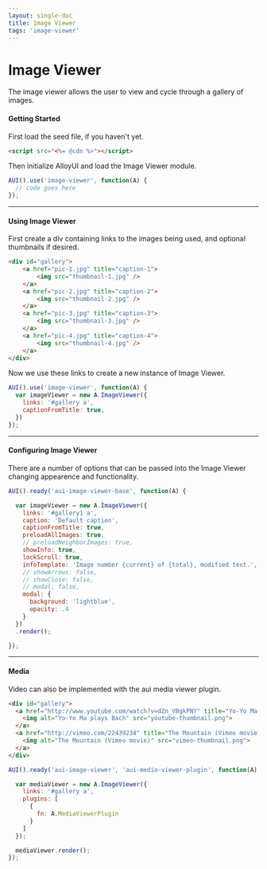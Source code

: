 ```yaml
---
layout: single-doc
title: Image Viewer
tags: 'image-viewer'
---
```


# Image Viewer

The image viewer allows the user to view and cycle through a gallery of images.

#### Getting Started

First load the seed file, if you haven't yet.

``` html
<script src="<%= @cdn %>"></script>
```

Then initialize AlloyUI and load the Image Viewer module.

``` javascript
AUI().use('image-viewer', function(A) {
  // code goes here
});
```

---

#### Using Image Viewer

First create a div containing links to the images being used, and optional thumbnails if desired.

``` html
<div id="gallery">
	<a href="pic-1.jpg" title="caption-1">
		<img src="thumbnail-1.jpg" />
	</a>
	<a href="pic-2.jpg" title="caption-2">
		<img src="thumbnail-2.jpg" />
	</a>
	<a href="pic-3.jpg" title="caption-3">
		<img src="thumbnail-3.jpg" />
	</a>
	<a href="pic-4.jpg" title="caption-4">
		<img src="thumbnail-4.jpg" />
	</a>
</div>
```

Now we use these links to create a new instance of Image Viewer.

``` javascript
AUI().use('image-viewer', function(A) {
  var imageViewer = new A.ImageViewer({
    links: '#gallery a',
    captionFromTitle: true,
  })
});
```

---

#### Configuring Image Viewer

There are a number of options that can be passed into the Image Viewer changing appearence and functionality.

``` javascript
AUI().ready('aui-image-viewer-base', function(A) {

  var imageViewer = new A.ImageViewer({
    links: '#gallery1 a',
    caption: 'Default caption',
    captionFromTitle: true,
    preloadAllImages: true,
    // preloadNeighborImages: true,
    showInfo: true,
    lockScroll: true,
    infoTemplate: 'Image number {current} of {total}, modified text.',
    // showArrows: false,
    // showClose: false,
    // modal: false,
    modal: {
      background: 'lightblue',
      opacity: .4
    }
  })
  .render();

});
```

---


#### Media

Video can also be implemented with the aui media viewer plugin.

``` html
<div id="gallery">
  <a href="http://www.youtube.com/watch?v=dZn_VBgkPNY" title="Yo-Yo Ma plays Bach">
    <img alt="Yo-Yo Ma plays Bach" src="youtube-thumbnail.png">
  </a>
  <a href="http://vimeo.com/22439234" title="The Mountain (Vimeo movie)">
    <img alt="The Mountain (Vimeo movie)" src="vimeo-thumbnail.png">
  </a>
</div>
```

```javascript
AUI().ready('aui-image-viewer', 'aui-media-viewer-plugin', function(A) {

  var mediaViewer = new A.ImageViewer({
    links: '#gallery a',
    plugins: [
      {
        fn: A.MediaViewerPlugin
      }
    ]
  });

  mediaViewer.render();
});
```
